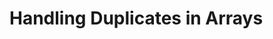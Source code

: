 # Handling Duplicates in Arrays

<script type="text/javascript" src="../scripts/docHelpers.js"></script>
<div class="example" id="duplicateArray">
</div>
<script type="text/javascript">
window.addEventListener('DOMContentLoaded', (event) => {
    CreateSample("duplicateArray");
});
</script>
